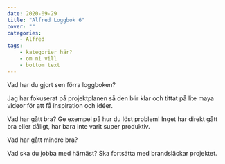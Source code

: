 ```yaml
---
date: 2020-09-29
title: "Alfred Loggbok 6"
cover: ""
categories: 
    - Alfred
tags:
    - kategorier här?
    - om ni vill
    - bottom text
---
```



Vad har du gjort sen förra loggboken?

Jag har fokuserat på projektplanen så den blir klar och tittat på lite maya videor för att få inspiration och idéer.

Vad har gått bra? Ge exempel på hur du löst problem!
Inget har direkt gått bra eller dåligt, har bara inte varit super produktiv.

Vad har gått mindre bra? 



Vad ska du jobba med härnäst?
Ska fortsätta med brandsläckar projektet.
